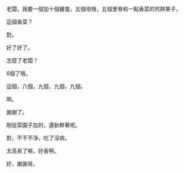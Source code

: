 老闆，我要一個加十個雞蛋，五個培根，五個里脊和一點香菜的煎餅果子。

這個香菜？

對。

好了好了。

怎麼了老闆？

6個了哦。

這個，八個，九個，九個，九個。

啊。

謝謝了。

剛從菜園子加的，還新鮮著呢。

對，不干不淨，吃了沒病。

太高長了嘛，好香啊。

好，謝謝哥。